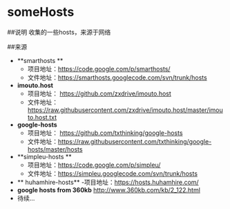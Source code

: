 someHosts
=========

##说明
收集的一些hosts，来源于网络

##来源
- **smarthosts **
    - 项目地址：<https://code.google.com/p/smarthosts/>
    - 文件地址：https://smarthosts.googlecode.com/svn/trunk/hosts
- **imouto.host**
    - 项目地址： <https://github.com/zxdrive/imouto.host>
    - 文件地址：https://raw.githubusercontent.com/zxdrive/imouto.host/master/imouto.host.txt
- **google-hosts**
    - 项目地址： <https://github.com/txthinking/google-hosts>
    - 文件地址：https://raw.githubusercontent.com/txthinking/google-hosts/master/hosts
- **simpleu-hosts **
    - 项目地址：https://code.google.com/p/simpleu/
    - 文件地址：https://simpleu.googlecode.com/svn/trunk/hosts
- ** huhamhire-hosts** 
    -项目地址：<https://hosts.huhamhire.com/>
- **google hosts from 360kb** <http://www.360kb.com/kb/2_122.html>
- 待续...
